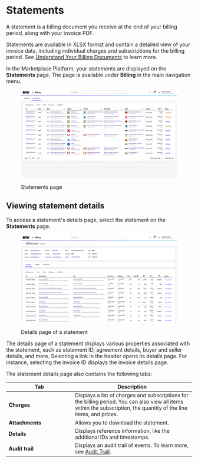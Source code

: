 # Statements

A statement is a billing document you receive at the end of your billing period, along with your invoice PDF.

Statements are available in XLSX format and contain a detailed view of your invoice data, including individual charges and subscriptions for the billing period. See [Understand Your Billing Documents](understand-your-billing-documents.md) to learn more.&#x20;

In the Marketplace Platform, your statements are displayed on the **Statements** page. The page is available under **Billing** in the main navigation menu.

<figure><img src="../../../.gitbook/assets/statements.png" alt=""><figcaption><p>Statements page</p></figcaption></figure>

## Viewing statement details <a href="#subscription-details" id="subscription-details"></a>

To access a statement's details page, select the statement on the **Statements** page.

<figure><img src="../../../.gitbook/assets/statement_details_page.png" alt=""><figcaption><p>Details page of a statement</p></figcaption></figure>

The details page of a statement displays various properties associated with the statement, such as statement ID, agreement details, buyer and seller details, and more. Selecting a link in the header opens its details page. For instance, selecting the invoice ID displays the invoice details page.

The statement details page also contains the following tabs:&#x20;

<table><thead><tr><th width="166">Tab</th><th>Description</th></tr></thead><tbody><tr><td><strong>Charges</strong></td><td>Displays a list of charges and subscriptions for the billing period. You can also view all items within the subscription, the quantity of the line items, and prices.</td></tr><tr><td><strong>Attachments</strong></td><td>Allows you to download the statement.</td></tr><tr><td><strong>Details</strong></td><td>Displays  reference information, like the additional IDs and timestamps.</td></tr><tr><td><strong>Audit trail</strong> </td><td>Displays an audit trail of events. To learn more, see <a href="../../settings/audit-trail.md">Audit Trail</a>.</td></tr></tbody></table>
